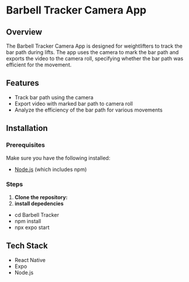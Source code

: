 # Barbell Tracker Camera App

## Overview

The Barbell Tracker Camera App is designed for weightlifters to track the bar path during lifts. The app uses the camera to mark the bar path and exports the video to the camera roll, specifying whether the bar path was efficient for the movement.

## Features

- Track bar path using the camera
- Export video with marked bar path to camera roll
- Analyze the efficiency of the bar path for various movements

## Installation

### Prerequisites

Make sure you have the following installed:

- [Node.js](https://nodejs.org/) (which includes npm)

### Steps

1. **Clone the repository:**
2. **install depedencies**

- cd Barbell Tracker
- npm install
- npx expo start

## Tech Stack

- React Native
- Expo
- Node.js
